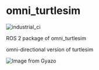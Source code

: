 # omni_turtlesim

![industrial_ci](https://github.com/Tiryoh/omni_turtlesim_ros2/workflows/industrial_ci/badge.svg?branch=master)

ROS 2 package of omni_turtlesim

omni-directional version of turtlesim

![Image from Gyazo](https://i.gyazo.com/974e67e38431b10c9985c9b033eed577.gif)
